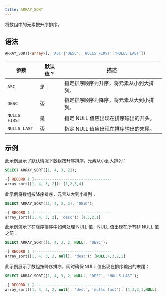 ```yaml
---
title: ARRAY_SORT
---
```


将数组中的元素按升序排序。

## 语法

```sql
ARRAY_SORT(<array>[, 'ASC'|'DESC', 'NULLS FIRST'|'NULLS LAST'])
```

| 参数          | 默认值？ | 描述                                                                                  |
|---------------|----------|--------------------------------------------------------------------------------------|
| `ASC`         | 是       | 指定排序顺序为升序，将元素从小到大排列。                                              |
| `DESC`        | 否       | 指定排序顺序为降序，将元素从大到小排列。                                              |
| `NULLS FIRST` | 是       | 指定 NULL 值应出现在排序输出的开头。                                                  |
| `NULLS LAST`  | 否       | 指定 NULL 值应出现在排序输出的末尾。                                                  |

## 示例

此示例展示了默认情况下数组按升序排序，元素从小到大排列：

```sql
SELECT ARRAY_SORT([1, 4, 3, 2]);

-[ RECORD 1 ]-----------------------------------
array_sort([1, 4, 3, 2]): [1,2,3,4]
```

此示例将数组按降序排序，元素从大到小排列：

```sql
SELECT ARRAY_SORT([1, 4, 3, 2], 'DESC');

-[ RECORD 1 ]-----------------------------------
array_sort([1, 4, 3, 2], 'desc'): [4,3,2,1]
```

此示例演示了在降序排序中如何处理 NULL 值，NULL 值出现在所有非 NULL 值之前：

```sql
SELECT ARRAY_SORT([1, 4, 3, 2, NULL], 'DESC');

-[ RECORD 1 ]-----------------------------------
array_sort([1, 4, 3, 2, null], 'desc'): [NULL,4,3,2,1]
```

此示例展示了数组按降序排序，同时确保 NULL 值出现在排序输出的末尾：

```sql
SELECT ARRAY_SORT([1, 4, 3, 2, NULL], 'DESC', 'NULLS LAST');

-[ RECORD 1 ]-----------------------------------
array_sort([1, 4, 3, 2, null], 'desc', 'nulls last'): [4,3,2,1,NULL]
```